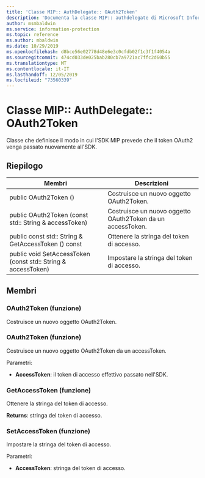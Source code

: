 ```yaml
---
title: 'Classe MIP:: AuthDelegate:: OAuth2Token'
description: 'Documenta la classe MIP:: authdelegate di Microsoft Information Protection (MIP) SDK.'
author: msmbaldwin
ms.service: information-protection
ms.topic: reference
ms.author: mbaldwin
ms.date: 10/29/2019
ms.openlocfilehash: d8bce56e02778d48e6e3c0cfdb02f1c3f1f4054a
ms.sourcegitcommit: 474cd033de025bab280cb7a9721ac7ffc2d60b55
ms.translationtype: MT
ms.contentlocale: it-IT
ms.lasthandoff: 12/05/2019
ms.locfileid: "73560339"
---
```

# <a name="class-mipauthdelegateoauth2token"></a>Classe MIP:: AuthDelegate:: OAuth2Token 
Classe che definisce il modo in cui l'SDK MIP prevede che il token OAuth2 venga passato nuovamente all'SDK.
  
## <a name="summary"></a>Riepilogo
 Membri                        | Descrizioni                                
--------------------------------|---------------------------------------------
public OAuth2Token ()  |  Costruisce un nuovo oggetto OAuth2Token.
public OAuth2Token (const std:: String & accessToken)  |  Costruisce un nuovo oggetto OAuth2Token da un accessToken.
public const std:: String & GetAccessToken () const  |  Ottenere la stringa del token di accesso.
public void SetAccessToken (const std:: String & accessToken)  |  Impostare la stringa del token di accesso.
  
## <a name="members"></a>Membri
  
### <a name="oauth2token-function"></a>OAuth2Token (funzione)
Costruisce un nuovo oggetto OAuth2Token.
  
### <a name="oauth2token-function"></a>OAuth2Token (funzione)
Costruisce un nuovo oggetto OAuth2Token da un accessToken.

Parametri:  
* **AccessToken**: il token di accesso effettivo passato nell'SDK.


  
### <a name="getaccesstoken-function"></a>GetAccessToken (funzione)
Ottenere la stringa del token di accesso.

  
**Returns**: stringa del token di accesso.
  
### <a name="setaccesstoken-function"></a>SetAccessToken (funzione)
Impostare la stringa del token di accesso.

Parametri:  
* **AccessToken**: stringa del token di accesso.

